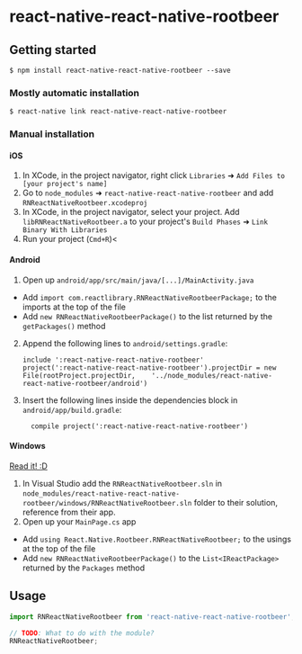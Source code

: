 
# react-native-react-native-rootbeer

## Getting started

`$ npm install react-native-react-native-rootbeer --save`

### Mostly automatic installation

`$ react-native link react-native-react-native-rootbeer`

### Manual installation


#### iOS

1. In XCode, in the project navigator, right click `Libraries` ➜ `Add Files to [your project's name]`
2. Go to `node_modules` ➜ `react-native-react-native-rootbeer` and add `RNReactNativeRootbeer.xcodeproj`
3. In XCode, in the project navigator, select your project. Add `libRNReactNativeRootbeer.a` to your project's `Build Phases` ➜ `Link Binary With Libraries`
4. Run your project (`Cmd+R`)<

#### Android

1. Open up `android/app/src/main/java/[...]/MainActivity.java`
  - Add `import com.reactlibrary.RNReactNativeRootbeerPackage;` to the imports at the top of the file
  - Add `new RNReactNativeRootbeerPackage()` to the list returned by the `getPackages()` method
2. Append the following lines to `android/settings.gradle`:
  	```
  	include ':react-native-react-native-rootbeer'
  	project(':react-native-react-native-rootbeer').projectDir = new File(rootProject.projectDir, 	'../node_modules/react-native-react-native-rootbeer/android')
  	```
3. Insert the following lines inside the dependencies block in `android/app/build.gradle`:
  	```
      compile project(':react-native-react-native-rootbeer')
  	```

#### Windows
[Read it! :D](https://github.com/ReactWindows/react-native)

1. In Visual Studio add the `RNReactNativeRootbeer.sln` in `node_modules/react-native-react-native-rootbeer/windows/RNReactNativeRootbeer.sln` folder to their solution, reference from their app.
2. Open up your `MainPage.cs` app
  - Add `using React.Native.Rootbeer.RNReactNativeRootbeer;` to the usings at the top of the file
  - Add `new RNReactNativeRootbeerPackage()` to the `List<IReactPackage>` returned by the `Packages` method


## Usage
```javascript
import RNReactNativeRootbeer from 'react-native-react-native-rootbeer';

// TODO: What to do with the module?
RNReactNativeRootbeer;
```
  